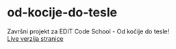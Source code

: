 # od-kocije-do-tesle
Završni projekt za EDIT Code School - Od kočije do tesle!
<br>
<a href="https://edit.trema.hr/projekti/2022/osnovni/im-Parlov-Cutura/" target="_blank">Live verzija stranice</a>
